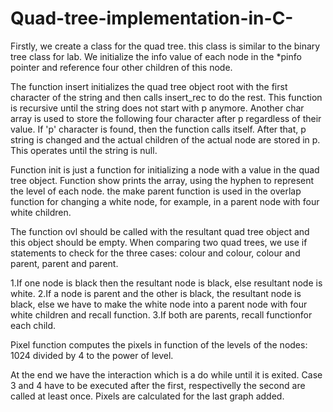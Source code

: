 # Quad-tree-implementation-in-C-

Firstly, we create a class for the quad tree. this class is similar to the binary tree class for lab.
We initialize the info value of each node in the *pinfo pointer and reference four other children of this node.

The function insert initializes the quad tree object root with the first character of the string and then calls
insert_rec to do the rest. This function is recursive until the string does not start with p anymore.
Another char array is used to store the following four character after p regardless of their value. If 'p'
character is found, then the function calls itself. After that, p string is changed and the actual children of the 
actual node are stored in p. This operates until the string is null.

Function init is just a function for initializing a node with a value in the quad tree object.
Function show prints the array, using the hyphen to represent the level of each node.
the make parent function is used in the overlap function for changing a white node, for example, in 
a parent node with four white children.

The function ovl should be called with the resultant quad tree object and this object should be empty.
When comparing two quad trees, we use if statements to check for the three cases: colour and colour, colour
and parent, parent and parent. 

1.If one node is black then the resultant node is black, else resultant node is white.
2.If a node is parent and the other is black, the resultant node is black, else we have to make 
the white node into a parent node with four white children and recall function.
3.If both are parents, recall functionfor each child.

Pixel function computes the pixels in function of the levels of the nodes: 1024 divided by 4 to
the power of level.

At the end we have the interaction which is a do while until it is exited.
Case 3 and 4 have to be executed after the first, respectivelly the second are called at least once.
Pixels are calculated for the last graph added.
